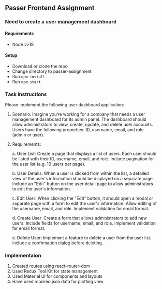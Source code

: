 ## Passer Frontend Assignment

### Need to create a user management dashboard

#### Requirements

- Node v>18

#### Setup

- Download or clone the repo
- Change directory to passer-assignment
- Run
  `npm install`
- Run
  `npm start`

### Task Instructions

Please implement the following user dashboard application:

1. Scenario:
   Imagine you&#39;re working for a company that needs a user management dashboard for its
   admin panel. The dashboard should allow administrators to view, create, update, and
   delete user accounts.
   Users have the following properties: ID, username, email, and role (admin or user).
2. Requirements:

   a. User List: Create a page that displays a list of users. Each user should be listed with their ID, username, email, and role. Include pagination for the user list (e.g. 10 users per page).

   b. User Details: When a user is clicked from within the list, a detailed view of the user&#39;s information should be displayed on a separate page. Include an &quot;Edit&quot; button on the user detail page to allow administrators to edit the user&#39;s information.

   c. Edit User: When clicking the &quot;Edit&quot; button, it should open a modal or separate page with a form to edit the user&#39;s information. Allow editing of the username, email, and role. Implement validation for email format.

   d. Create User: Create a form that allows administrators to add new users. Include fields for username, email, and role. Implement validation for email format.

   e. Delete User: Implement a feature to delete a user from the user list. Include a confirmation dialog before deleting.


### Implementaion 

1. Created routes using react-router-dom
2. Used Redux Tool Kit for state management
3. Used Material UI for components and layouts
4. Have used mocked json data for plotting view